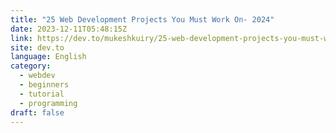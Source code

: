 ```yaml
---
title: "25 Web Development Projects You Must Work On- 2024"
date: 2023-12-11T05:48:15Z
link: https://dev.to/mukeshkuiry/25-web-development-projects-you-must-work-on-2024-4onl?utm_medium=RSS&utm_source=news.12bit.vn
site: dev.to
language: English
category:
  - webdev
  - beginners
  - tutorial
  - programming
draft: false
---
```

